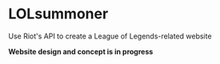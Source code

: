 # LOLsummoner

Use Riot's API to create a League of Legends-related website

**Website design and concept is in progress**

